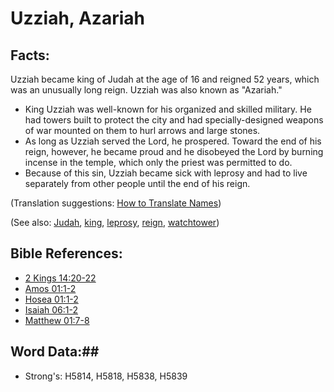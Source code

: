 # Uzziah, Azariah #

## Facts: ##

Uzziah became king of Judah at the age of 16 and reigned 52 years, which was an unusually long reign. Uzziah was also known as "Azariah."

* King Uzziah was well-known for his organized and skilled military. He had towers built to protect the city and had specially-designed weapons of war mounted on them to hurl arrows and large stones.
* As long as Uzziah served the Lord, he prospered. Toward the end of his reign, however, he became proud and he disobeyed the Lord by burning incense in the temple, which only the priest was permitted to do.
* Because of this sin, Uzziah became sick with leprosy and had to live separately from other people until the end of his reign.

(Translation suggestions: [How to Translate Names](rc://en/ta/man/translate/translate-names))

(See also: [Judah](kingdomofjudah.md), [king](../other/king.md), [leprosy](../other/leprosy.md), [reign](../other/reign.md), [watchtower](../other/watchtower.md))

## Bible References: ##

* [2 Kings 14:20-22](rc://en/tn/help/2ki/14/20)
* [Amos 01:1-2](rc://en/tn/help/amo/01/01)
* [Hosea 01:1-2](rc://en/tn/help/hos/01/01)
* [Isaiah 06:1-2](rc://en/tn/help/isa/06/01)
* [Matthew 01:7-8](rc://en/tn/help/mat/01/07)

## Word Data:##

* Strong's: H5814, H5818, H5838, H5839
